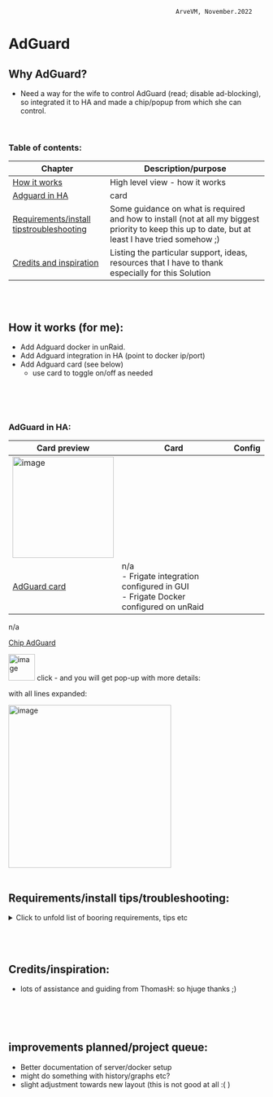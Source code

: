                                                  ArveVM, November.2022
# AdGuard

## Why AdGuard?  
- Need a way for the wife to control AdGuard (read; disable ad-blocking), so integrated it to HA and made a chip/popup from which she can control.
<br />

### Table of contents:
|Chapter   | Description/purpose                |
| --------| ----------------------------------- |
|[How it works](#how-it-works-for-me)      |High level view - how it works|
|[Adguard in HA](#adguard-in-HA)      |card|
|[Requirements/install tipstroubleshooting](#requirementsinstall-tipstroubleshooting)|Some guidance on what is required and how to install (not at all my biggest priority to keep this up to date, but at least I have tried somehow ;)|
|[Credits and inspiration](#creditsinspiration)|Listing the particular support, ideas, resources that I have to thank especially for this Solution|
<br />
<br />

## How it works (for me):
- Add Adguard docker in unRaid. 
- Add Adguard integration in HA (point to docker ip/port)
- Add Adguard card (see below)
  - use card to toggle on/off as needed  
<br />
<br />
<br />


### AdGuard in HA:
|Card preview    |Card |Config|
| --------| ------------ |----- |
|<img width="199" alt="image" src="https://user-images.githubusercontent.com/96014323/213938301-1ce241f7-a418-4ed5-af3f-6f45afe2a957.png">
|[AdGuard card](https://github.com/ArveVM/HomeAssistantConfig4/blob/master/avm_yaml/dashboard/solutions/camera_card.yaml)|n/a <br /> - Frigate integration configured in GUI <br /> - Frigate Docker configured on unRaid|


n/a

[Chip AdGuard](https://github.com/ArveVM/HomeAssistantConfig4/blob/master/avm_yaml/dashboard/cards/chip_adguard.yaml)

<img width="52" alt="image" src="https://user-images.githubusercontent.com/96014323/202316060-4355f8e4-2415-4e9a-bd31-b2625bf7e1d2.png">
click - and you will get pop-up with more details:

<br />

with all lines expanded:

<img width="320" alt="image" src="https://user-images.githubusercontent.com/96014323/202316452-2ee10fb4-5bd9-46b1-aeb9-6b6dba271877.png">

<br />
<br />


## Requirements/install tips/troubleshooting:
<details>
  <summary> Click to unfold list of booring requirements, tips etc </summary>
  
  #### Functionality required (other than what is builtin in my version of HA):
  - https://www.home-assistant.io/integrations/adguard/
  - HACS: browser mod - for popup-functionality (now updated to browser_mod v2)
  - HACS: custom:button-card
  - HACS: custom:auto-entities
  Optional
  - Dashboard:
    * yaml-dashboard (but you can copy dashboard-code to UI-dashboard/card 

  <br />
 
  #### To install you should:
  - Installed AdGuard docker
  - Installed HA Adguard-integration
  - add config to AdGuard-docker  
  - created chip/popup to view status
  - first set up packages/solutions as specified elsewhere in my brilliant documentation. 
  - copy and insert code for card whereever suitable for your installation
  - redo/change to your naming standards  :)

  <br />
  
  #### template-editor test-code:
  nah,,

  <br />

  #### Other info:
  maybe someday I will document the docker-setup and adguard-config  ;),, just maybe,,,
  
  
</details>

<br />
<br />
<br />

## Credits/inspiration:
- lots of assistance and guiding from ThomasH: so hjuge thanks ;)
<br />
<br />
<br />

## improvements planned/project queue:
- Better documentation of server/docker setup
- might do something with history/graphs  etc?
- slight adjustment towards new layout (this is not good at all :( )
